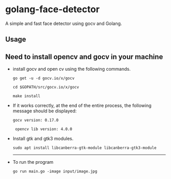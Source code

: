 # golang-face-detector

A simple and fast face detector using gocv and Golang.

## Usage
Need to install opencv and gocv in your machine
---
- install gocv and open cv  using the following commands.

    ```go get -u -d gocv.io/x/gocv```

    ```cd $GOPATH/src/gocv.io/x/gocv```

    ```make install```
- If it works correctly, at the end of the entire process, the following message should be displayed:

    ```gocv version: 0.17.0```

    ``` opencv lib version: 4.0.0```
- Install gtk and gtk3 modules. 

    ```sudo apt install libcanberra-gtk-module libcanberra-gtk3-module```
    ___
- To run the program 

    ```go run main.go -image input/image.jpg```